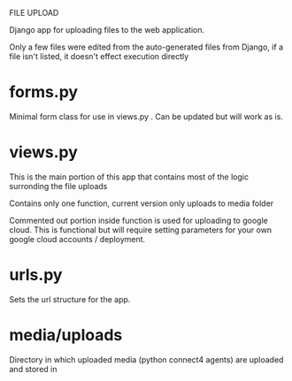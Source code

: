 FILE UPLOAD

Django app for uploading files to the web application.

Only a few files were edited from the auto-generated files from Django, if a file isn't listed, it doesn't effect execution directly

# forms.py

Minimal form class for use in views.py . Can be updated but will work as is.


# views.py

This is the main portion of this app that contains most of the logic surronding the file uploads

Contains only one function, current version only uploads to media folder

Commented out portion inside function is used for uploading to google cloud. This is functional but will require setting parameters for your own google cloud accounts / deployment.


# urls.py

Sets the url structure for the app.

# media/uploads

Directory in which uploaded media (python connect4 agents) are uploaded and stored in